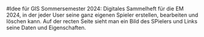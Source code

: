 #Idee für GIS Sommersemester 2024:
Digitales Sammelheft für die EM 2024, in der jeder User seine ganz eigenen Spieler erstellen, bearbeiten und löschen kann. Auf der recten Seite sieht man ein Bild des SPielers und Links seine Daten und Eigenschaften.
